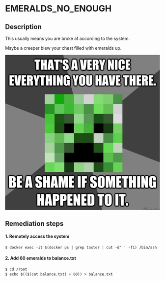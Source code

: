 # EMERALDS_NO_ENOUGH

## Description

This usually means you are broke af according to the system.

Maybe a creeper blew your chest filled with emeralds up.

![Creeper Meme](assets/creeper-meme.jpg)

## Remediation steps

#### 1. Remotely access the system
```shell
$ docker exec -it $(docker ps | grep taster | cut -d' ' -f1) /bin/ash
```
#### 2. Add 60 emeralds to balance.txt
```shell
$ cd /root
$ echo $(($(cat balance.txt) + 60)) > balance.txt
```
